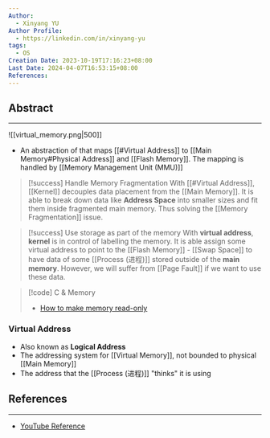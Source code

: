 ```yaml
---
Author:
  - Xinyang YU
Author Profile:
  - https://linkedin.com/in/xinyang-yu
tags:
  - OS
Creation Date: 2023-10-19T17:16:23+08:00
Last Date: 2024-04-07T16:53:15+08:00
References: 
---
```

## Abstract
---
![[virtual_memory.png|500]]

- An abstraction of that maps [[#Virtual Address]] to [[Main Memory#Physical Address]] and [[Flash Memory]]. The mapping is handled by [[Memory Management Unit (MMU)]]


>[!success] Handle Memory Fragmentation
> With [[#Virtual Address]], [[Kernel]] decouples data placement from the [[Main Memory]]. It is able to break down data like **Address Space** into smaller sizes and fit them inside fragmented main memory. Thus solving the [[Memory Fragmentation]] issue.

>[!success] Use storage as part of the memory
> With **virtual address**, **kernel** is in control of labelling the memory. It is able assign some virtual address to point to the [[Flash Memory]] - [[Swap Space]] to have data of some [[Process (进程)]] stored outside of the **main memory**. However, we will suffer from [[Page Fault]] if we want to use these data.


>[!code] C & Memory
> - [How to make memory read-only](https://youtu.be/AYSISa95oJE?si=3FJPQoTuLC5MHei8)

### Virtual Address
- Also known as **Logical Address**
- The addressing system for [[Virtual Memory]], not bounded to physical [[Main Memory]]
- The address that the [[Process (进程)]] "thinks" it is using





## References
---
- [YouTube Reference](https://youtu.be/2quKyPnUShQ?si=1jc9zDESuSoje2XC)